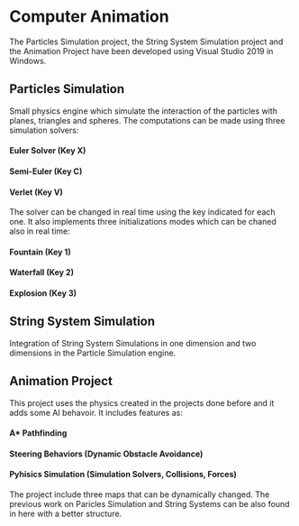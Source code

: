 # Computer Animation
 
The Particles Simulation project, the String System Simulation project and the Animation Project have been developed using Visual Studio 2019 in Windows.

## Particles Simulation

Small physics engine which simulate the interaction of the particles with planes, triangles and spheres.
The computations can be made using three simulation solvers: 
#### Euler Solver (Key X)
#### Semi-Euler (Key C)
#### Verlet (Key V)
The solver can be changed in real time using the key indicated for each one. 
It also implements three initializations modes which can be chaned also in real time: 
#### Fountain (Key 1)
#### Waterfall (Key 2)
#### Explosion (Key 3)

## String System Simulation

Integration of String System Simulations in one dimension and two dimensions in the Particle Simulation engine.

## Animation Project

This project uses the physics created in the projects done before and it adds some AI behavoir. It includes features as:
#### A* Pathfinding
#### Steering Behaviors (Dynamic Obstacle Avoidance)
#### Pyhisics Simulation (Simulation Solvers, Collisions, Forces)

The project include three maps that can be dynamically changed.
The previous work on Paricles Simulation and String Systems can be also found in here with a better structure.
